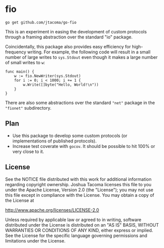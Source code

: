 fio
===

    go get github.com/jtacoma/go-fio

This is an experiment in easing the development of custom protocols through a framing abstraction over the standard "io" package.

Coincidentally, this package also provides easy efficiency for high-frequency writing.  For example, the following code will result in a small number of large writes to `sys.Stdout` even though it makes a large number of small writes to `w`:

    func main() {
        w := fio.NewWriter(sys.Stdout)
        for i := 0; i < 1000; i += 1 {
            w.Write([]byte("Hello, World!\n"))
        }
    }

There are also some abstractions over the standard `"net"` package in the `"fionet"` subdirectory.

Plan
----

* Use this package to develop some custom protocols (or implementations of published protocols).
* Increase test coverate with `gocov`.  It should be possible to hit 100% or very close to it.

License
-------

See the NOTICE file distributed with this work for additional information regarding copyright ownership.  Joshua Tacoma licenses this file to you under the Apache License, Version 2.0 (the "License"); you may not use this file except in compliance with the License.  You may obtain a copy of the License at

  http://www.apache.org/licenses/LICENSE-2.0

Unless required by applicable law or agreed to in writing, software distributed under the License is distributed on an "AS IS" BASIS, WITHOUT WARRANTIES OR CONDITIONS OF ANY KIND, either express or implied.  See the License for the specific language governing permissions and limitations under the License.
